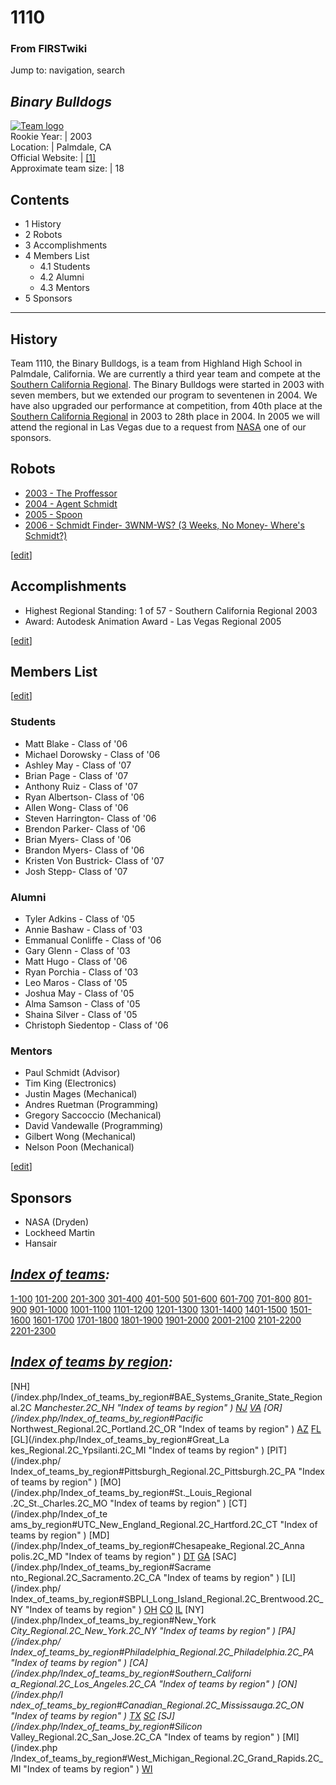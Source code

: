 # 1110

### From FIRSTwiki

Jump to: navigation, search

_Binary Bulldogs_  
---  
[![Team logo](/media/b/b2/Theteamlogo.jpg)](/index.php/Image:Theteamlogo.jpg
"Team logo" )  
Rookie Year: | 2003  
Location: | Palmdale, CA  
Official Website: | [[1]](http://www.xanga.com/highlandrobotics
"http://www.xanga.com/highlandrobotics" )  
Approximate team size: | 18  
  
  

## Contents

  * 1 History
  * 2 Robots
  * 3 Accomplishments
  * 4 Members List
    * 4.1 Students
    * 4.2 Alumni
    * 4.3 Mentors
  * 5 Sponsors  
---  
  

## History

Team 1110, the Binary Bulldogs, is a team from Highland High School in
Palmdale, California. We are currently a third year team and compete at the
[Southern California Regional](/index.php/Southern_California_Regional
"Southern California Regional" ). The Binary Bulldogs were started in 2003
with seven members, but we extended our program to seventenen in 2004. We have
also upgraded our performance at competition, from 40th place at the [Southern
California Regional](/index.php/Southern_California_Regional "Southern
California Regional" ) in 2003 to 28th place in 2004. In 2005 we will attend
the regional in Las Vegas due to a request from [NASA](/index.php/NASA "NASA"
) one of our sponsors.


## Robots

  * [2003 - The Proffessor](/index.php/The_Proffessor_%281110%29 "The Proffessor \(1110\)" )
  * [2004 - Agent Schmidt](/index.php?title=Agent_Schmidt_%281110%29&action=edit "Agent Schmidt \(1110\)" )
  * [2005 - Spoon](/index.php?title=Spoon_%281110%29&action=edit "Spoon \(1110\)" )
  * [2006 - Schmidt Finder- 3WNM-WS? (3 Weeks, No Money- Where's Schmidt?)](/index.php?title=Schmidt_Finder-_3WNM-WS%3F_%281110%29&action=edit "Schmidt Finder- 3WNM-WS? \(1110\)" )

[[edit](/index.php?title=1110&action=edit&section=3 "Edit section:
Accomplishments" )]

## Accomplishments

  * Highest Regional Standing: 1 of 57 - Southern California Regional 2003 
  * Award: Autodesk Animation Award - Las Vegas Regional 2005 

[[edit](/index.php?title=1110&action=edit&section=4 "Edit section: Members
List" )]

## Members List

[[edit](/index.php?title=1110&action=edit&section=5 "Edit section: Students"
)]

### Students

  * Matt Blake - Class of '06 
  * Michael Dorowsky - Class of '06 
  * Ashley May - Class of '07 
  * Brian Page - Class of '07 
  * Anthony Ruiz - Class of '07 
  * Ryan Albertson- Class of '06 
  * Allen Wong- Class of '06 
  * Steven Harrington- Class of '06 
  * Brendon Parker- Class of '06 
  * Brian Myers- Class of '06 
  * Brandon Myers- Class of '06 
  * Kristen Von Bustrick- Class of '07 
  * Josh Stepp- Class of '07 


### Alumni

  * Tyler Adkins - Class of '05 
  * Annie Bashaw - Class of '03 
  * Emmanual Conliffe - Class of '06 
  * Gary Glenn - Class of '03 
  * Matt Hugo - Class of '06 
  * Ryan Porchia - Class of '03 
  * Leo Maros - Class of '05 
  * Joshua May - Class of '05 
  * Alma Samson - Class of '05 
  * Shaina Silver - Class of '05 
  * Christoph Siedentop - Class of '06 


### Mentors

  * Paul Schmidt (Advisor) 
  * Tim King (Electronics) 
  * Justin Mages (Mechanical) 
  * Andres Ruetman (Programming) 
  * Gregory Saccoccio (Mechanical) 
  * David Vandewalle (Programming) 
  * Gilbert Wong (Mechanical) 
  * Nelson Poon (Mechanical) 

[[edit](/index.php?title=1110&action=edit&section=8 "Edit section: Sponsors"
)]

## Sponsors

  * NASA (Dryden) 
  * Lockheed Martin 
  * Hansair 

  

_[Index of teams](/index.php/Index_of_teams "Index of teams" ):_  
---  
  
[1-100](/index.php/Index_of_teams#1-100 "Index of teams" )
[101-200](/index.php/Index_of_teams#101-200 "Index of teams" )
[201-300](/index.php/Index_of_teams#201-300 "Index of teams" )
[301-400](/index.php/Index_of_teams#301-400 "Index of teams" )
[401-500](/index.php/Index_of_teams#401-500 "Index of teams" )
[501-600](/index.php/Index_of_teams#501-600 "Index of teams" )
[601-700](/index.php/Index_of_teams#601-700 "Index of teams" )
[701-800](/index.php/Index_of_teams#701-800 "Index of teams" )
[801-900](/index.php/Index_of_teams#801-900 "Index of teams" )
[901-1000](/index.php/Index_of_teams#901-1000 "Index of teams" )
[1001-1100](/index.php/Index_of_teams#1001-1100 "Index of teams" )
[1101-1200](/index.php/Index_of_teams#1101-1200 "Index of teams" )
[1201-1300](/index.php/Index_of_teams#1201-1300 "Index of teams" )
[1301-1400](/index.php/Index_of_teams#1301-1400 "Index of teams" )
[1401-1500](/index.php/Index_of_teams#1401-1500 "Index of teams" )
[1501-1600](/index.php/Index_of_teams#1501-1600 "Index of teams" )
[1601-1700](/index.php/Index_of_teams#1601-1700 "Index of teams" )
[1701-1800](/index.php/Index_of_teams#1701-1800 "Index of teams" )
[1801-1900](/index.php/Index_of_teams#1801-1900 "Index of teams" )
[1901-2000](/index.php/Index_of_teams#1901-2000 "Index of teams" )
[2001-2100](/index.php/Index_of_teams#2001-2100 "Index of teams" )
[2101-2200](/index.php/Index_of_teams#2101-2200 "Index of teams" )
[2201-2300](/index.php/Index_of_teams#2201-2300 "Index of teams" )  
  
  

_[Index of teams by region](/index.php/Index_of_teams_by_region "Index of
teams by region" ):_  
---  
  
[NH](/index.php/Index_of_teams_by_region#BAE_Systems_Granite_State_Regional.2C
_Manchester.2C_NH "Index of teams by region" )
[NJ](/index.php/Index_of_teams_by_region#New_Jersey_Regional.2C_Trenton.2C_NJ
"Index of teams by region" )
[VA](/index.php/Index_of_teams_by_region#NASA.2FVCU_Regional.2C_Richmond.2C_VA
"Index of teams by region" ) [OR](/index.php/Index_of_teams_by_region#Pacific_
Northwest_Regional.2C_Portland.2C_OR "Index of teams by region" )
[AZ](/index.php/Index_of_teams_by_region#Arizona_Regional.2C_Phoenix.2C_AZ
"Index of teams by region" )
[FL](/index.php/Index_of_teams_by_region#Florida_Regional.2C_Orlando.2C_FL
"Index of teams by region" ) [GL](/index.php/Index_of_teams_by_region#Great_La
kes_Regional.2C_Ypsilanti.2C_MI "Index of teams by region" ) [PIT](/index.php/
Index_of_teams_by_region#Pittsburgh_Regional.2C_Pittsburgh.2C_PA "Index of
teams by region" ) [MO](/index.php/Index_of_teams_by_region#St._Louis_Regional
.2C_St._Charles.2C_MO "Index of teams by region" ) [CT](/index.php/Index_of_te
ams_by_region#UTC_New_England_Regional.2C_Hartford.2C_CT "Index of teams by
region" ) [MD](/index.php/Index_of_teams_by_region#Chesapeake_Regional.2C_Anna
polis.2C_MD "Index of teams by region" )
[DT](/index.php/Index_of_teams_by_region#Detroit_Regional.2C_Detroit.2C_MI
"Index of teams by region" )
[GA](/index.php/Index_of_teams_by_region#Peachtree_Regional.2C_Duluth.2C_GA
"Index of teams by region" ) [SAC](/index.php/Index_of_teams_by_region#Sacrame
nto_Regional.2C_Sacramento.2C_CA "Index of teams by region" ) [LI](/index.php/
Index_of_teams_by_region#SBPLI_Long_Island_Regional.2C_Brentwood.2C_NY "Index
of teams by region" )
[OH](/index.php/Index_of_teams_by_region#Buckeye_Regional.2C_Cleveland.2C_OH
"Index of teams by region" )
[CO](/index.php/Index_of_teams_by_region#Colorado_Regional.2C_Denver.2C_CO
"Index of teams by region" )
[IL](/index.php/Index_of_teams_by_region#Midwest_Regional.2C_Evanston.2C_IL
"Index of teams by region" ) [NY](/index.php/Index_of_teams_by_region#New_York
_City_Regional.2C_New_York.2C_NY "Index of teams by region" ) [PA](/index.php/
Index_of_teams_by_region#Philadelphia_Regional.2C_Philadelphia.2C_PA "Index of
teams by region" ) [CA](/index.php/Index_of_teams_by_region#Southern_Californi
a_Regional.2C_Los_Angeles.2C_CA "Index of teams by region" ) [ON](/index.php/I
ndex_of_teams_by_region#Canadian_Regional.2C_Mississauga.2C_ON "Index of teams
by region" )
[TX](/index.php/Index_of_teams_by_region#Lone_Star_Regional.2C_Houston.2C_TX
"Index of teams by region" )
[SC](/index.php/Index_of_teams_by_region#Palmetto_Regional.2C_Columbia.2C_SC
"Index of teams by region" ) [SJ](/index.php/Index_of_teams_by_region#Silicon_
Valley_Regional.2C_San_Jose.2C_CA "Index of teams by region" ) [MI](/index.php
/Index_of_teams_by_region#West_Michigan_Regional.2C_Grand_Rapids.2C_MI "Index
of teams by region" )
[WI](/index.php/Index_of_teams_by_region#Wisconsin_Regional.2C_Milwaukee.2C_WI
"Index of teams by region" )  
  
  

